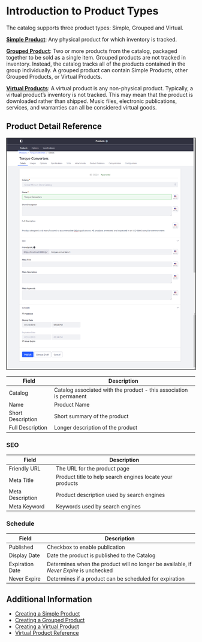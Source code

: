 # Introduction to Product Types

The catalog supports three product types: Simple, Grouped and Virtual.

**[Simple Product](../creating-a-simple-product/README.md)**: Any physical product for which inventory is tracked.

**[Grouped Product](../creating-a-grouped-product/README.md)**: Two or more products from the catalog, packaged together to be sold as a single item. Grouped products are not tracked in inventory. Instead, the catalog tracks all of the products contained in the group individually. A grouped product can contain Simple Products, other Grouped Products, or Virtual Products.

**[Virtual Products](../creating-a-virtual-product/README.md)**: A virtual product is any non-physical product. Typically, a virtual product’s inventory is not tracked. This may mean that the product is downloaded rather than shipped. Music files, electronic publications, services, and warranties can all be considered virtual goods.

## Product Detail Reference

<img src="./images/01.png" width="700px" style="border: #000000 1px solid;">

| Field | Description |
| --- | --- |
| Catalog | Catalog associated with the product - this association is permanent |
| Name | Product Name |
| Short Description | Short summary of the product |
| Full Description | Longer description of the product |

### SEO

| Field | Description |
| --- | --- |
| Friendly URL | The URL for the product page |
| Meta Title |  Product title to help search engines locate your products |
| Meta Description | Product description used by search engines |
| Meta Keyword | Keywords used by search engines |

### Schedule

| Field | Description |
| --- | --- |
| Published | Checkbox to enable publication |
| Display Date | Date the product is published to the Catalog |
| Expiration Date | Determines when the product will no longer be available, if _Never Expire_ is unchecked |
| Never Expire | Determines if a product can be scheduled for expiration |

## Additional Information

* [Creating a Simple Product](../creating-a-simple-product/README.md)
* [Creating a Grouped Product](../creating-a-grouped-product/README.md)
* [Creating a Virtual Product](../creating-a-virtual-product/README.md)
* [Virtual Product Reference](../virtual-product-reference/README.md)
